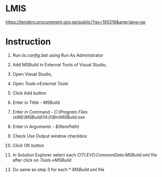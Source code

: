 # LMIS
https://tenders.procurement.gov.ge/public/?go=190216&amp;lang=ge

# Instruction

1. Run *iis.config.bat* using Run As Administrator
2. Add MSBuild in External Tools of Visual Studio,
  1. Open Visual Studio,
  2. Open *Tools->External Tools*
  3. Click Add button
  4. Enter in Titile - MSBuild
  5. Enter in Command - *C:\Program Files (x86)\MSBuild\14.0\Bin\MSBuild.exe*
  6. Enter in Arguments - *$(ItemPath)*
  7. Check Use Output window checkbox
  8. Click OK button

3. In Solution Explorer select each *CITI.EVO.CommonData.MSBuild.xml* file after click on *Tools->MSBuild*
4. Do same as step 3 for each **.MSBuild.xml* file






